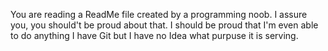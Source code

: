 You are reading a ReadMe file created by a programming noob.
I assure you, you should't be proud about that.  I should be proud that I'm even able to do anything
I have Git but I have no Idea what purpuse it is serving.
